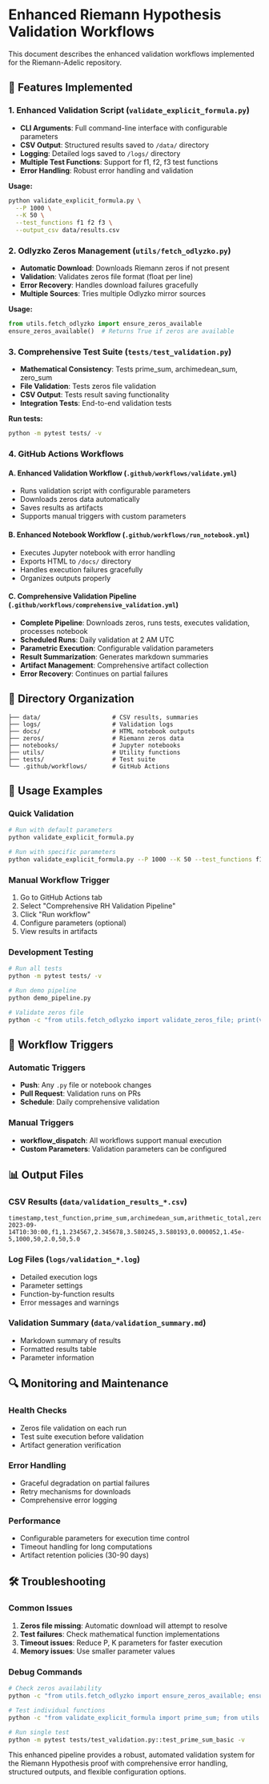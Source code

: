 # Enhanced Riemann Hypothesis Validation Workflows

This document describes the enhanced validation workflows implemented for the Riemann-Adelic repository.

## 🔧 Features Implemented

### 1. Enhanced Validation Script (`validate_explicit_formula.py`)
- **CLI Arguments**: Full command-line interface with configurable parameters
- **CSV Output**: Structured results saved to `/data/` directory
- **Logging**: Detailed logs saved to `/logs/` directory
- **Multiple Test Functions**: Support for f1, f2, f3 test functions
- **Error Handling**: Robust error handling and validation

**Usage:**
```bash
python validate_explicit_formula.py \
  --P 1000 \
  --K 50 \
  --test_functions f1 f2 f3 \
  --output_csv data/results.csv
```

### 2. Odlyzko Zeros Management (`utils/fetch_odlyzko.py`)
- **Automatic Download**: Downloads Riemann zeros if not present
- **Validation**: Validates zeros file format (float per line)
- **Error Recovery**: Handles download failures gracefully
- **Multiple Sources**: Tries multiple Odlyzko mirror sources

**Usage:**
```python
from utils.fetch_odlyzko import ensure_zeros_available
ensure_zeros_available()  # Returns True if zeros are available
```

### 3. Comprehensive Test Suite (`tests/test_validation.py`)
- **Mathematical Consistency**: Tests prime_sum, archimedean_sum, zero_sum
- **File Validation**: Tests zeros file validation
- **CSV Output**: Tests result saving functionality
- **Integration Tests**: End-to-end validation tests

**Run tests:**
```bash
python -m pytest tests/ -v
```

### 4. GitHub Actions Workflows

#### A. Enhanced Validation Workflow (`.github/workflows/validate.yml`)
- Runs validation script with configurable parameters
- Downloads zeros data automatically
- Saves results as artifacts
- Supports manual triggers with custom parameters

#### B. Enhanced Notebook Workflow (`.github/workflows/run_notebook.yml`)
- Executes Jupyter notebook with error handling
- Exports HTML to `/docs/` directory
- Handles execution failures gracefully
- Organizes outputs properly

#### C. Comprehensive Validation Pipeline (`.github/workflows/comprehensive_validation.yml`)
- **Complete Pipeline**: Downloads zeros, runs tests, executes validation, processes notebook
- **Scheduled Runs**: Daily validation at 2 AM UTC
- **Parametric Execution**: Configurable validation parameters
- **Result Summarization**: Generates markdown summaries
- **Artifact Management**: Comprehensive artifact collection
- **Error Recovery**: Continues on partial failures

## 📁 Directory Organization

```
├── data/                    # CSV results, summaries
├── logs/                    # Validation logs
├── docs/                    # HTML notebook outputs  
├── zeros/                   # Riemann zeros data
├── notebooks/               # Jupyter notebooks
├── utils/                   # Utility functions
├── tests/                   # Test suite
└── .github/workflows/       # GitHub Actions
```

## 🚀 Usage Examples

### Quick Validation
```bash
# Run with default parameters
python validate_explicit_formula.py

# Run with specific parameters  
python validate_explicit_formula.py --P 1000 --K 50 --test_functions f1 f2
```

### Manual Workflow Trigger
1. Go to GitHub Actions tab
2. Select "Comprehensive RH Validation Pipeline"
3. Click "Run workflow"
4. Configure parameters (optional)
5. View results in artifacts

### Development Testing
```bash
# Run all tests
python -m pytest tests/ -v

# Run demo pipeline
python demo_pipeline.py

# Validate zeros file
python -c "from utils.fetch_odlyzko import validate_zeros_file; print(validate_zeros_file('zeros/zeros_t1e8.txt'))"
```

## 🎯 Workflow Triggers

### Automatic Triggers
- **Push**: Any `.py` file or notebook changes
- **Pull Request**: Validation runs on PRs
- **Schedule**: Daily comprehensive validation

### Manual Triggers
- **workflow_dispatch**: All workflows support manual execution
- **Custom Parameters**: Validation parameters can be configured

## 📊 Output Files

### CSV Results (`data/validation_results_*.csv`)
```csv
timestamp,test_function,prime_sum,archimedean_sum,arithmetic_total,zero_sum,absolute_error,relative_error,P,K,sigma0,T,lim_u
2023-09-14T10:30:00,f1,1.234567,2.345678,3.580245,3.580193,0.000052,1.45e-5,1000,50,2.0,50,5.0
```

### Log Files (`logs/validation_*.log`)
- Detailed execution logs
- Parameter settings
- Function-by-function results
- Error messages and warnings

### Validation Summary (`data/validation_summary.md`)
- Markdown summary of results
- Formatted results table
- Parameter information

## 🔍 Monitoring and Maintenance

### Health Checks
- Zeros file validation on each run
- Test suite execution before validation
- Artifact generation verification

### Error Handling
- Graceful degradation on partial failures
- Retry mechanisms for downloads
- Comprehensive error logging

### Performance
- Configurable parameters for execution time control
- Timeout handling for long computations
- Artifact retention policies (30-90 days)

## 🛠 Troubleshooting

### Common Issues
1. **Zeros file missing**: Automatic download will attempt to resolve
2. **Test failures**: Check mathematical function implementations
3. **Timeout issues**: Reduce P, K parameters for faster execution
4. **Memory issues**: Use smaller parameter values

### Debug Commands
```bash
# Check zeros availability
python -c "from utils.fetch_odlyzko import ensure_zeros_available; ensure_zeros_available()"

# Test individual functions
python -c "from validate_explicit_formula import prime_sum; from utils.mellin import truncated_gaussian; print(prime_sum(truncated_gaussian, 20, 2))"

# Run single test
python -m pytest tests/test_validation.py::test_prime_sum_basic -v
```

This enhanced pipeline provides a robust, automated validation system for the Riemann Hypothesis proof with comprehensive error handling, structured outputs, and flexible configuration options.